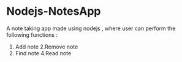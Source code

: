 # Nodejs-NotesApp
A note taking app made using nodejs , where user can perform the following functions : 

1. Add note
2.Remove note
3. Find note
4.Read note
